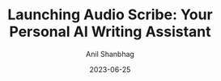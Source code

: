 ---
layout: single
title: "Launching Audio Scribe: Your Personal AI Writing Assistant"
date: 2023-06-25
category: news
author: Anil Shanbhag
thumbnail: "/assets/img/blog/featured.jpg"
---